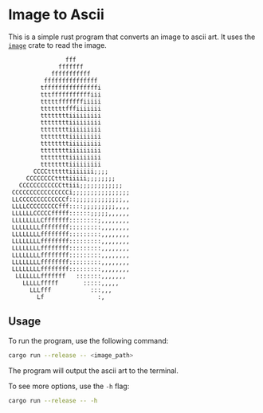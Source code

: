 # Image to Ascii

This is a simple rust program that converts an image to ascii art. It uses the [`image`](https://crates.io/crates/image) crate to read the image.

```
                fff
              fffffff
            fffffffffff
          fffffffffffffff
         tfffffffffffffffi
         tttfffffffffffiii
         tttttfffffffiiiii
         tttttttfffiiiiiii
         ttttttttiiiiiiiii
         ttttttttiiiiiiiii
         ttttttttiiiiiiiii
         ttttttttiiiiiiiii
         ttttttttiiiiiiiii
         ttttttttiiiiiiiii
         ttttttttiiiiiiiii
         ttttttttiiiiiiiii
       CCCCttttttiiiiiii;;;;
     CCCCCCCCttttiiiii;;;;;;;;
   CCCCCCCCCCCCttiii;;;;;;;;;;;;
 CCCCCCCCCCCCCCCCi;;;;;;;;;;;;;;;;
 LLCCCCCCCCCCCCCf::;;;;;;;;;;;;;,,
 LLLLCCCCCCCCCfff::::;;;;;;;;;,,,,
 LLLLLLCCCCCfffff::::::;;;;;,,,,,,
 LLLLLLLLCfffffff::::::::;,,,,,,,,
 LLLLLLLLffffffff:::::::::,,,,,,,,
 LLLLLLLLffffffff:::::::::,,,,,,,,
 LLLLLLLLffffffff:::::::::,,,,,,,,
 LLLLLLLLffffffff:::::::::,,,,,,,,
 LLLLLLLLffffffff:::::::::,,,,,,,,
 LLLLLLLLffffffff:::::::::,,,,,,,,
 LLLLLLLLffffffff:::::::::,,,,,,,,
  LLLLLLLfffffff   :::::::,,,,,,,
    LLLLLfffff       :::::,,,,,
      LLLfff           :::,,,
        Lf               :,
```

## Usage

To run the program, use the following command:

```sh
cargo run --release -- <image_path>
```

The program will output the ascii art to the terminal.

To see more options, use the `-h` flag:

```sh
cargo run --release -- -h
```
